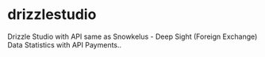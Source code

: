 # drizzlestudio
Drizzle Studio with API same as Snowkelus - Deep Sight (Foreign Exchange) Data Statistics with API Payments..
